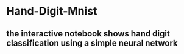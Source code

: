 # Hand-Digit-Mnist

## the interactive notebook shows hand digit classification using a simple neural network